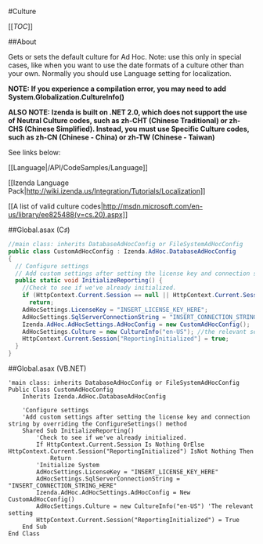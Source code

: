 #Culture

[[_TOC_]]

##About

Gets or sets the default culture for Ad Hoc. Note: use this only in special cases, like when you want to use the date formats of a culture other than your own. Normally you should use Language setting for localization. 

**NOTE: If you experience a compilation error, you may need to add System.Globalization.CultureInfo()**

**ALSO NOTE: Izenda is built on .NET 2.0, which does not support the use of Neutral Culture codes, such as zh-CHT (Chinese Traditional) or zh-CHS (Chinese Simplified).  Instead, you must use Specific Culture codes, such as zh-CN (Chinese - China) or zh-TW (Chinese - Taiwan)**

See links below: 

[[Language|/API/CodeSamples/Language]]

[[Izenda Language Pack|http://wiki.izenda.us/Integration/Tutorials/Localization]]

[[A list of valid culture codes|http://msdn.microsoft.com/en-us/library/ee825488(v=cs.20).aspx]]

##Global.asax (C♯)

```csharp
//main class: inherits DatabaseAdHocConfig or FileSystemAdHocConfig
public class CustomAdHocConfig : Izenda.AdHoc.DatabaseAdHocConfig
{
  // Configure settings
  // Add custom settings after setting the license key and connection string by overriding the ConfigureSettings() method
  public static void InitializeReporting() {
    //Check to see if we've already initialized.
    if (HttpContext.Current.Session == null || HttpContext.Current.Session["ReportingInitialized"] != null)
      return;
    AdHocSettings.LicenseKey = "INSERT_LICENSE_KEY_HERE";
    AdHocSettings.SqlServerConnectionString = "INSERT_CONNECTION_STRING_HERE";
    Izenda.AdHoc.AdHocSettings.AdHocConfig = new CustomAdHocConfig();
    AdHocSettings.Culture = new CultureInfo("en-US"); //the relevant setting
    HttpContext.Current.Session["ReportingInitialized"] = true;
  }
}
```

##Global.asax (VB.NET)

```visualbasic
'main class: inherits DatabaseAdHocConfig or FileSystemAdHocConfig
Public Class CustomAdHocConfig
    Inherits Izenda.AdHoc.DatabaseAdHocConfig

    'Configure settings
    'Add custom settings after setting the license key and connection string by overriding the ConfigureSettings() method
    Shared Sub InitializeReporting()
        'Check to see if we've already initialized.
        If HttpContext.Current.Session Is Nothing OrElse HttpContext.Current.Session("ReportingInitialized") IsNot Nothing Then
            Return
        'Initialize System
        AdHocSettings.LicenseKey = "INSERT_LICENSE_KEY_HERE"
        AdHocSettings.SqlServerConnectionString = "INSERT_CONNECTION_STRING_HERE"
        Izenda.AdHoc.AdHocSettings.AdHocConfig = New CustomAdHocConfig()
        AdHocSettings.Culture = new CultureInfo("en-US") 'The relevant setting
        HttpContext.Current.Session("ReportingInitialized") = True
    End Sub
End Class
```